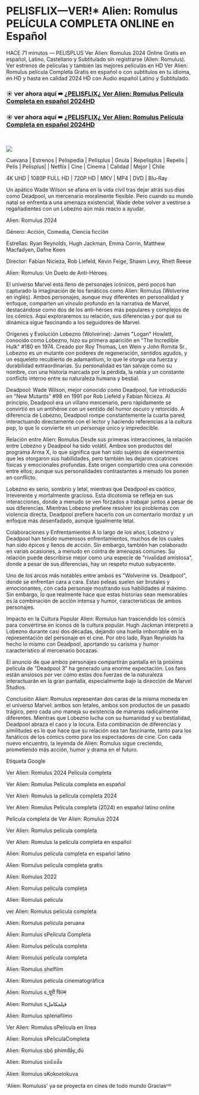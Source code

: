 # PELISFLIX—VER!* Alien: Romulus PELÍCULA COMPLETA ONLINE en Español

HACE 71 minutos — PELISPLUS Ver Alien: Romulus 2024 Online Gratis en español, Latino, Castellano y Subtitulado sin registrarse (Alien: Romulus). Ver estrenos de películas y también las mejores películas en HD Ver Alien: Romulus película Completa Gratis en español o con subtítulos en tu idioma, en HD y hasta en calidad 2024 HD con Audio español Latino y Subtitulado.
</br>
### ☀ ver ahora aquí ➠ [¿PELISFLIX¿ Ver Alien: Romulus Película Completa en español 2024HD](https://movie4you.online/es/movie/945961/alien-romulus-github)

### ☀ ver ahora aquí ➠ [¿PELISFLIX¿ Ver Alien: Romulus Película Completa en español 2024HD](https://movie4you.online/es/movie/945961/alien-romulus-github)
</br>
<p dir="auto"><a href="https://movie4you.online/es/movie/945961/alien-romulus-github" title="PLAY NOW" rel="nofollow"><img src="https://i.imgur.com/jhNGoEt.gif" style="max-width: 100%;"></a></p>

Cuevana | Estrenos | Pelispedia | Pelisplus | Gnula | Repelisplus | Repelis | Pelis | Pelisplus| | Netflix | Cine | Cinema | Calidad | Mejor | Chile

4K UHD | 1080P FULL HD | 720P HD | MKV | MP4 | DVD | Blu-Ray

Un apático Wade Wilson se afana en la vida civil tras dejar atrás sus días como Deadpool, un mercenario moralmente flexible. Pero cuando su mundo natal se enfrenta a una amenaza existencial, Wade debe volver a vestirse a regañadientes con un Lobezno aún más reacio a ayudar.

Alien: Romulus 2024

Género: Acción, Comedia, Ciencia ficción

Estrellas: Ryan Reynolds, Hugh Jackman, Emma Corrin, Matthew Macfadyen, Dafne Keen

Director: Fabian Nicieza, Rob Liefeld, Kevin Feige, Shawn Levy, Rhett Reese

Alien: Romulus: Un Duelo de Anti-Héroes

El universo Marvel está lleno de personajes icónicos, pero pocos han capturado la imaginación de los fanáticos como Alien: Romulus (Wolverine en inglés). Ambos personajes, aunque muy diferentes en personalidad y enfoque, comparten un vínculo profundo en la narrativa de Marvel, destacándose como dos de los anti-héroes más populares y complejos de los cómics. Aquí exploraremos su relación, sus diferencias y por qué su dinámica sigue fascinando a los seguidores de Marvel.

Orígenes y Evolución
Lobezno (Wolverine):
James "Logan" Howlett, conocido como Lobezno, hizo su primera aparición en "The Incredible Hulk" #180 en 1974. Creado por Roy Thomas, Len Wein y John Romita Sr., Lobezno es un mutante con poderes de regeneración, sentidos agudos, y un esqueleto recubierto de adamantium, lo que le otorga una fuerza y durabilidad extraordinarias. Su personalidad es tan salvaje como su nombre, con una historia marcada por la pérdida, la rabia y un constante conflicto interno entre su naturaleza humana y bestial.

Deadpool:
Wade Wilson, mejor conocido como Deadpool, fue introducido en "New Mutants" #98 en 1991 por Rob Liefeld y Fabian Nicieza. Al principio, Deadpool era un villano mercenario, pero rápidamente se convirtió en un antihéroe con un sentido del humor oscuro y retorcido. A diferencia de Lobezno, Deadpool rompe constantemente la cuarta pared, interactuando directamente con el lector y haciendo referencias a la cultura pop, lo que lo convierte en un personaje único y impredecible.

Relación entre Alien: Romulus
Desde sus primeras interacciones, la relación entre Lobezno y Deadpool ha sido volátil. Ambos son productos del programa Arma X, lo que significa que han sido sujetos de experimentos que les otorgaron sus habilidades, pero también les dejaron cicatrices físicas y emocionales profundas. Este origen compartido crea una conexión entre ellos, aunque sus personalidades contrastantes a menudo los ponen en conflicto.

Lobezno es serio, sombrío y letal, mientras que Deadpool es caótico, irreverente y mortalmente gracioso. Esta dicotomía se refleja en sus interacciones, donde a menudo se ven forzados a trabajar juntos a pesar de sus diferencias. Mientras Lobezno prefiere resolver los problemas con violencia directa, Deadpool prefiere hacerlo con un comentario mordaz y un enfoque más desenfadado, aunque igualmente letal.

Colaboraciones y Enfrentamientos
A lo largo de los años, Lobezno y Deadpool han tenido numerosos enfrentamientos, muchos de los cuales han sido épicos y llenos de acción. Sin embargo, también han colaborado en varias ocasiones, a menudo en contra de amenazas comunes. Su relación puede describirse mejor como una especie de "rivalidad amistosa", donde a pesar de sus diferencias, hay un respeto mutuo subyacente.

Uno de los arcos más notables entre ambos es "Wolverine vs. Deadpool", donde se enfrentan cara a cara. Estas peleas suelen ser brutales y emocionantes, con cada personaje mostrando sus habilidades al máximo. Sin embargo, lo que realmente hace que estas historias sean memorables es la combinación de acción intensa y humor, características de ambos personajes.

Impacto en la Cultura Popular
Alien: Romulus han trascendido los cómics para convertirse en íconos de la cultura popular. Hugh Jackman interpretó a Lobezno durante casi dos décadas, dejando una huella imborrable en la representación del personaje en el cine. Por otro lado, Ryan Reynolds ha hecho lo mismo con Deadpool, aportando su carisma y humor característico al mercenario bocazas.

El anuncio de que ambos personajes compartirán pantalla en la próxima película de "Deadpool 3" ha generado una enorme expectación. Los fans están ansiosos por ver cómo estas dos fuerzas de la naturaleza interactuarán en la gran pantalla, especialmente bajo la dirección de Marvel Studios.

Conclusión
Alien: Romulus representan dos caras de la misma moneda en el universo Marvel: ambos son letales, ambos son productos de un pasado trágico, pero cada uno maneja su existencia de maneras radicalmente diferentes. Mientras que Lobezno lucha con su humanidad y su bestialidad, Deadpool abraza el caos y la locura. Esta combinación de diferencias y similitudes es lo que hace que su relación sea tan fascinante, tanto para los fanáticos de los cómics como para los espectadores de cine. Con cada nuevo encuentro, la leyenda de Alien: Romulus sigue creciendo, prometiendo más acción, humor y drama en el futuro.

Etiqueta Google

Ver Alien: Romulus 2024 Película completa

Ver Alien: Romulus Película completa en español

Ver Alien: Romulus la película completa 2024

Ver Alien: Romulus Película completa (2024) en español latino online

Película completa de Ver Alien: Romulus 2024

Ver Alien: Romulus película completa

Ver Alien: Romulus la película completa en español

Alien: Romulus pelicula completa en español latino

Alien: Romulus pelicula completa gratis

Alien: Romulus 2022

Alien: Romulus pelicula completa

Alien: Romulus pelicula

ver Alien: Romulus pelicula completa

Alien: Romulus pelicula peruana

Alien: Romulus sPelícula Completa

Alien: Romulus película completa

Alien: Romulus película completa

Alien: Romulus shelfilm

Alien: Romulus película cinematográfica

Alien: Romulus s_पूरी फिल्म

Alien: Romulus sفيلمكامل

Alien: Romulus splenafilmo

Ver Alien: Romulus sPelícula en línea

Alien: Romulus sPeliculaCompleta

Alien: Romulus sbộ phimđầy_đủ

Alien: Romulus sหนังเต็ม

Alien: Romulus sKokoelokuva

'Alien: Romuluss' ya se proyecta en cines de todo mundo Graciasᴴᴰ
